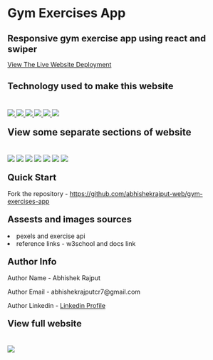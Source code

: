 # Gym Exercises App
<h1 style="font-size:20px">Responsive gym exercise app using react and swiper</h1>
<p><a href="https://react-gym-exercises-app.netlify.app/">View The Live Website Deployment </a></p>

<h2 style="font-size:20px">Technology used to make this website</h2>

<div style="margin-top:40px">
 <a href="https://reactjs.org/" target="_blank"> <img src="https://img.icons8.com/office/96/null/react.png"/> </a> 
    <a href="https://swiperjs.com/" target="_blank"> <img src="https://i.imgur.com/486SBzB.png"/> </a> 
     <a href="https://tailwindcss.com/" target="_blank"> <img src="https://img.icons8.com/color/96/null/tailwindcss.png" style=""/> </a> 
    <a href="https://developer.mozilla.org/en-US/docs/Web/JavaScript" target="_blank"> <img src="https://img.icons8.com/color/94/000000/javascript.png"/> </a> 
      <a href="https://www.w3schools.com/html/" target="_blank"> <img src="https://img.icons8.com/color/96/null/html-5--v1.png"/> </a> 
            <a  href="https://www.w3schools.com/css/" target="_blank"><img src="https://img.icons8.com/color/96/null/css3.png"/> </a>
</div>

<h2 style="margin-top:20px"> View some separate sections of website</h2>
<div>
<img style="margin-top:20px" src="https://i.imgur.com/1AFw55a.jpg">
<img style="margin-top:20px" src="https://i.imgur.com/hOt03ci.jpg">
<img style="margin-top:20px" src="https://i.imgur.com/5ryJ75v.jpg">
<img style="margin-top:20px" src="https://i.imgur.com/oesjj8h.jpg">
<img style="margin-top:20px" src="https://i.imgur.com/p1ZXgiK.jpg">
<img style="margin-top:20px" src="https://i.imgur.com/bfcuiBi.jpg">
<img style="margin-top:20px" src="https://i.imgur.com/Dm5PNct.jpg">


</div>
 
<h2 style="margin-top:20px;font-size:20px">Quick Start</h2>
<p>Fork the repository - <a href="https://github.com/abhishekrajput-web/gym-exercises-app.git">https://github.com/abhishekrajput-web/gym-exercises-app</a></p>


<h2 style="margin-top:20px;font-size:20px">Assests and images sources</h2>

<div>
<li>pexels and exercise api</li>
<li>reference links - w3school and docs link</li>
</div>

 
<h2 style="margin-top:20px;font-size:20px">Author Info</h2>

<p>Author Name - Abhishek Rajput</p>
<p>Author Email - abhishekrajputcr7@gmail.com</p>
<p>Author Linkedin - <a href="https://linkedin.com/in/abhishek-rajput7/">Linkedin Profile</a></p>
 

<h2 style="margin-top:20px;font-size:20px">View full website</h2>
<div>
<img style="margin-top:20px" src="https://i.imgur.com/JPwhQC4.jpg">
</div>

